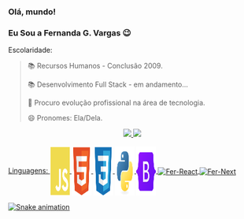 ### Olá, mundo! 
### Eu Sou a Fernanda G. Vargas 😉

Escolaridade:
> 📚 Recursos Humanos - Conclusão 2009.
> 
> 📚 Desenvolvimento Full Stack - em andamento...
> 
> 💬 Procuro evolução profissional na área  de tecnologia.
> 
> 😄 Pronomes: Ela/Dela.

<div align="center">
  <a href="https://github.com/fergvargas">
  <img height="180em" src="https://github-readme-stats.vercel.app/api?username=fergvargas&show_icons=true&theme=dracula&include_all_commits=true&count_private=true"/>
  <img height="180em" src="https://github-readme-stats.vercel.app/api/top-langs/?username=fergvargas&layout=compact&langs_count=7&theme=dracula"/>
</div>
  
<div style="display: inline_block"><br>
  Linguagens:
  <img align="center" alt="Fer-Js" height="100" width="40" src="https://raw.githubusercontent.com/devicons/devicon/master/icons/javascript/javascript-plain.svg">
  <img align="center" alt="Fer-HTML" height="100" width="40" src="https://raw.githubusercontent.com/devicons/devicon/master/icons/html5/html5-original.svg">
  <img align="center" alt="Fer-CSS" height="100" width="40" src="https://raw.githubusercontent.com/devicons/devicon/master/icons/css3/css3-original.svg">
  <img align="center" alt="Fer-Python" height="100" width="40" src="https://raw.githubusercontent.com/devicons/devicon/master/icons/python/python-original.svg">
  <img align="center" alt="Fer-Bootstrap" height="100" width="40" src="https://raw.githubusercontent.com/devicons/devicon/master/icons/bootstrap/bootstrap-original.svg">
  <img align="center" alt="Fer-React" height="100" width="40" src="https://raw.githubusercontent.com/devicons/devicon/master/icons/reactjs/react-original.svg">
  <img align="center" alt="Fer-Next" height="100" width="40" src="https://raw.githubusercontent.com/devicons/devicon/master/icons/next/next-original.svg">
  
  ![Snake animation](https://github.com/fergvargas/fergvargas/blob/output/github-contribution-grid-snake.svg)
 
</div>
  

